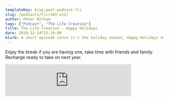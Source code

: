 ```yaml
---
templateKey: blog-post-podcast-tlc
slug: /podcasts/tlc/s03-e12/
author: Peter Witham
tags: ["Podcast", "The Life Creative"]
title: The Life Creative - Happy Holidays
date: 2019-12-24T15:10:00
blurb: A short episode since it's the holiday season, Happy Holidays everyone to those that celebrate.
---
```


Enjoy the break if you are having one, take time with friends and family. Recharge ready to take on next year.

<iframe src="https://anchor.fm/peter-witham/embed/episodes/Happy-Holidays-e9ov33" height="102" width="400" frameborder="0" scrolling="no"></iframe>
